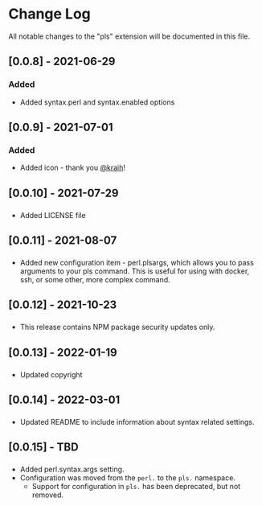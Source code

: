 # Change Log

All notable changes to the "pls" extension will be documented in this file.

## [0.0.8] - 2021-06-29
### Added
- Added syntax.perl and syntax.enabled options

## [0.0.9] - 2021-07-01
### Added
- Added icon - thank you [@kraih](https://github.com/kraih)!

## [0.0.10] - 2021-07-29
###
- Added LICENSE file

## [0.0.11] - 2021-08-07
###
- Added new configuration item - perl.plsargs, which
  allows you to pass arguments to your pls command. This is useful
  for using with docker, ssh, or some other, more complex command.

## [0.0.12] - 2021-10-23
###
- This release contains NPM package security updates only.

## [0.0.13] - 2022-01-19
###
- Updated copyright

## [0.0.14] - 2022-03-01
###
- Updated README to include information about syntax related settings.

## [0.0.15] - TBD
###
- Added perl.syntax.args setting.
- Configuration was moved from the `perl.` to the `pls.` namespace.
  - Support for configuration in `pls.` has been deprecated, but not removed.
